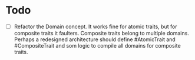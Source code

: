# Todo

- [ ] Refactor the Domain concept. It works fine for atomic traits, but for composite traits it faulters. Composite traits belong to multiple domains. Perhaps a redesigned architecture should define #AtomicTrait and #CompositeTrait and som logic to compile all domains for composite traits.
